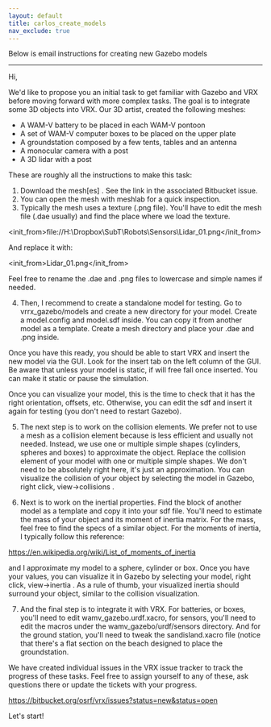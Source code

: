 ```yaml
---
layout: default
title: carlos_create_models
nav_exclude: true
---
```



Below is email instructions for creating new Gazebo models

---------------------

Hi,

We'd like to propose you an initial task to get familiar with Gazebo and VRX before moving forward with more complex tasks. The goal is to integrate some 3D objects into VRX. Our 3D artist, created the following meshes:

  * A WAM-V battery to be placed in each WAM-V pontoon
  * A set of WAM-V computer boxes to be placed on the upper plate
  * A groundstation composed by a few tents, tables and an antenna
  * A monocular camera with a post
  * A 3D lidar with a post

These are roughly all the instructions to make this task:

1. Download the mesh[es] . See the link in the associated Bitbucket issue.
2. You can open the mesh with meshlab for a quick inspection.
3. Typically the mesh uses a texture (.png file). You'll have to edit the mesh file (.dae usually) and find the place where we load the texture.

<init_from>file://H:\Dropbox\SubT\Robots\Sensors\Lidar_01.png</init_from>

And replace it with:

<init_from>Lidar_01.png</init_from>

Feel free to rename the .dae and .png files to lowercase and simple names if needed.

4. Then, I recommend to create a standalone model for testing. Go to vrrx_gazebo/models and create a new directory for your model. Create a model.config and model.sdf inside. You can copy it from another model as a template. Create a mesh directory and place your .dae and .png inside.

Once you have this ready, you should be able to start VRX and insert the new model via the GUI. Look for the insert tab on the left column of the GUI. Be aware that unless your model is static, if will free fall once inserted. You can make it static or pause the simulation.

Once you can visualize your model, this is the time to check that it has the right orientation, offsets, etc. Otherwise, you can edit the sdf and insert it again for testing (you don't need to restart Gazebo).

5. The next step is to work on the collision elements. We prefer not to use a mesh as a collision element because is less efficient and usually not needed. Instead, we use one or multiple simple shapes (cylinders, spheres and boxes) to approximate the object. Replace the collision element of your model with one or multiple simple shapes. We don't need to be absolutely right here, it's just an approximation. You can visualize the collision of your object by selecting the model in Gazebo, right click, view->collisions .

6. Next is to work on the inertial properties. Find the <inertial> block of another model as a template and copy it into your sdf file. You'll need to estimate the mass of your object and its moment of inertia matrix. For the mass, feel free to find the specs of a similar object. For the moments of inertia, I typically follow this reference:

https://en.wikipedia.org/wiki/List_of_moments_of_inertia

and I approximate my model to a sphere, cylinder or box. Once you have your values, you can visualize it in Gazebo by selecting your model, right click, view->inertia . As a rule of thumb, your visualized inertia should surround your object, similar to the collision visualization.

7. And the final step is to integrate it with VRX. For batteries, or boxes, you'll need to edit wamv_gazebo.urdf.xacro, for sensors, you'll need to edit the macros under the wamv_gazebo/urdf/sensors directory. And for the ground station, you'll need to tweak the sandisland.xacro file (notice that there's a flat section on the beach designed to place the groundstation.

We have created individual issues in the VRX issue tracker to track the progress of these tasks. Feel free to assign yourself to any of these, ask questions there or update the tickets with your progress.

https://bitbucket.org/osrf/vrx/issues?status=new&status=open

Let's start!